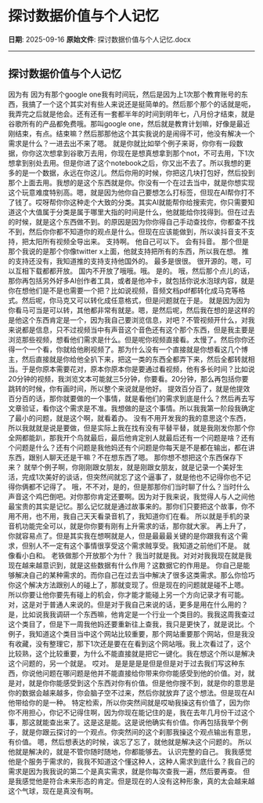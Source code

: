 # 探讨数据价值与个人记忆

**日期**: 2025-09-16
**原始文件**: 探讨数据价值与个人记忆.docx

---

## 探讨数据价值与个人记忆

因为有
因为有那个google one我有时间玩，然后是因为上1次那个教育账号的东西，我搞了一个这个其实对有些人来说还是挺简单的。然后那个那个的话就是呃，我弄完之后就是他会。还有还有一套都半年的时间到明年七，八月份才结束，就是谷歌所有的产品都免费哦。那叫google one，然后就是教育计划嘛，好像是最近刚结束，有点。结束嘛？然后那那他这个其实我说的是闹得不可，他没有解决一个需求是什么？一进去出不来了嗯。
就是你就比如举个例子来哥，你你有一段数据，你你这次想拿到谷歌万去用，你现在是想真想拿到那个not，不可去用，下1次想拿到别处去用。但是你进了这个notebook之后，你又出不去了。所以我想的更多的是一个数据，永远在你这儿。然后你用的时候，你把这几块打包好，然后投到那个上面去用。我想的是这个东西就是你。你没有一个在过去当中，就是你想实现这个玩意难度特别高。嗯，就是因为他你自己要想怎么打标签，但现在AI帮你打不了钱了。哎呀帮你你这种走个大致的分类。其实AI就能帮你给搜索完，你只需要知道这个大值属于分类是属于哪里大指的时间是什么，他就能给你找得到。但在过去的时候，就是这个东西做不到。的原因是因为你你得自己手动查找你，你都查不找不到，然后你你都不知道你的观点是什么。但现在应该能做到，所以诶抖音支不支持，把太阳所有视频全导出来。
支持啊。
他自己可以下。
会有抖音。
那个但是那个我说的是那个你像twitter x上面，他就支持把所有的东西，所以我在想。
推的支持还没有，我知道推的支持支持他国外的。
最多是很很。
很开源的。嗯，可以互相下载都都开放。
国内不开放了哦哦。哦。
是的。
哦，然后那个点儿的话，那你再包括另外好多AI创作者工具，或者是他冲卡，就包括你说水泡球内容，就是你在想他们是不是也需要一个把？比如说视频，音频文档pdf都转化成马克等格式。然后呢，你马克又可以转化成任意格式，但是问题就在于是。
就是因为因为你看马可当是可以转，其他都非常有就是。嗯，是然后呢，然后我在想的是这样的是他这个东西肯定是一个，因为我自己要浏览信息，对吧？不管视频开什么，对我来说都是信息，只不过视频当中有声音这个音色还有这个那个东西，但是我主要是浏览那些视频，想看他们需求是什么。但是呢你视频直接看。太慢了。然后你你还得一个一个看，你就给他刷视频了。那为什么没有一个直接就是你想看这几个博主，然后直接就是你给他全扒下来，把这一类的东西全都弄下来，然后全都转就相当。于是你原本需要花对，原本你原本你是要通过看视频，他有多长时间？比如说20分钟的视频，我浏览文本可能就三5分钟，你要看。20分钟，那么再包括你要跳转的时候，你有画时间，所以整个来说就是他好。
提效百分百了，就是他提效百分百的话，那你就要做的一个事情，就是看他们的需求到底是什么？然后再去写文章验证，看你这个需求是不准。我想做的是这个事情。所以我我第一阶段我确定了最小的问题，就是这个啊，就看着办。
没有不用开发我的我的意思这个东西，所以我就就是说是要做，但是实际上我在找有没有平替平替，就是我刚发你那个你全网都能趴，那我开个鸟就最后，最后他肯定别人就最后还有一个问题是啥？还有个问题是什么？还有个问题是我他妈还有个问题是你每天是不是都在输出，都在讲东西，跟别人聊天还是干嘛？不在想东西了嗯。
那你想不想把这个东西保存下来？
就举个例子啊，你刚刚跟女朋友，就是刚跟女朋友，就是记录一个美好生活，完成1次美好的谈话，但突然间就忘了这个逼事了，就是他也不记得你也不记得你俩都不记得了。
哦，不不对，是的，但是那那你们当时聊了什么？当时什么声音这个鸡巴倒吧。对你那你肯定还要啊。因为对于我来说，我觉得人与人之间他最宝贵的其实是记忆。那么记忆就是通过故事来的。那你们只要把这个故事，你不用不用，也不用，我自己天天看录音机了，我知道你们在看。
所以就是手机的录音机功能完全可以，就是你你要有刚有上升需求的话，那你就大家。
再上升了，你就容易点了。但是其实我在想啊就是人，但是最最最关键的是你跟我有这个需求，但别人不一定有这个事情很享受这个需求贼享受。我知道之前他们不是。
就像看小白和。
老铁做那个开放那个为什？
我当时就是我。对对对我我现在就是我现在越来越意识到，就是这些数据有什么作用？这数据它的作用是。
你自己是能够解决自己的某种需求的。而你自己在过去当中解决了很多这类需求。那么你恰巧你这个解决方法跟别人的碰上了，那就变现了。但是现在的问题就是碰不上嗯。
所以你要让他你要先有碰上的机会，你才能才能碰上另一个方向记录才有可能。对，这是对于普通人来说的。但是对于我自己来说的话，更多是用在什么用的？是，比如说我我调研一个东西嘛，他肯定是一个行业一个类目的。我我这周我查过这个类目了，但是下一周我他妈还要重新往上查我，我只是更快了，就是说比。个例子，我知道这个类目当中这个网站比较重要，那个网站重要那个网站，但是我没有收藏，没有整理它，那下1次还是要在在看到这个网站哦。我上次看过了，这个比较熟，这个比较重要，为什么不能直接就是把它一键化。我在想这个所以是解决这个问题的，另一个就是。
哎对。
是是是是是但是但是对于过去我们写这种东西，你说他问题在哪问题是他并不能直接给你带来你你能感受到他的价值。对，就是对，就是你你能感受到这个东西对你有价值。但是他你搜不到，就是你的意思是你的数据会越来越多，你会脑子空不过来，然后你就放弃了这个想法。但是现在AI他带给你的是一种。
特定检索，所以你突然间就是哎呦我操这有价值了，因为你你不用担心，你记不记得住啊，因为你现在能记住的是，我在去年几月份干过这个事，那这就能查出来了。这是这是能。这是说他确实有价值。你再包括我举个例子，就是你跟云探讨的一个观点。你突然间的这个刹那我操这个观点输出有意思，有价值。
嗯，然后想表达的时候，诶忘了忘了，就他就是解决这个问题的。
所以他就是解决的，就是不管你随时随地，你都能够去。
认识完整的自己。
我我感觉他是个服务于需求的，我我不知道这个懂这种人，这种人需求到底什么？我自己的需求是因为我我说的第二个是真实需求，就是你每次查我一遍，然后要再查。
但是我感觉他是符合未来形态的肯定。但是现在的人没有这种形象，真的太会越来越这个气球，现在是真没有啊。

